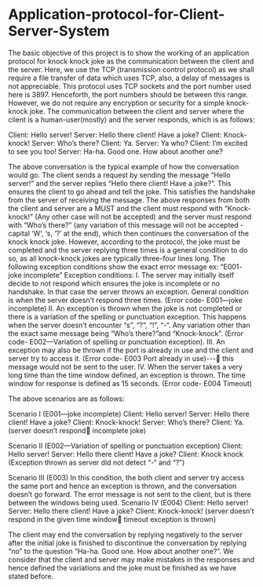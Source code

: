# Application-protocol-for-Client-Server-System
The basic objective of this project is to show the working of an application protocol for knock knock joke as the communication between the client and the server. Here, we use the TCP (transmission control protocol) as we shall require a file transfer of data which uses TCP, also, a delay of messages is not appreciable. This protocol uses TCP sockets and the port number used here is 3897. Henceforth, the port numbers should be between this range. However, we do not require any encryption or security for a simple knock-knock joke. The communication between the client and server where the client is a human-user(mostly) and the server responds, which is as follows:

Client:  Hello server!
Server: Hello there client! Have a joke?
Client: Knock-knock!
Server: Who’s there?
Client: Ya.
Server: Ya who?
Client: I’m excited to see you too!
Server: Ha-ha. Good one. How about another one?

The above conversation is the typical example of how the conversation would go. The client sends a request by sending the message “Hello server!” and the server replies “Hello there client! Have a joke?”. This ensures the client to go ahead and tell the joke. This satisfies the handshake from the server of receiving the message. The above responses from both the client and server are a MUST and the client must respond with “Knock-knock!” (Any other case will not be accepted) and the server must respond with “Who’s there?” (any variation of this message will not be accepted - capital ‘W’, ‘s, ‘?’ at the end), which then continues the conversation of the knock knock joke. However, according to the protocol, the joke must be completed and the server replying three times is a general condition to do so, as all knock-knock jokes are typically three-four lines long.
The following exception conditions show the exact error message ex: “E001- joke incomplete”
Exception conditions:
I.	The server may initially itself decide to not respond which ensures the joke is incomplete or no handshake. In that case the server throws an exception. General condition is when the server doesn’t respond three times. (Error code- E001—joke incomplete)
II.	An exception is thrown when the joke is not completed or there is a variation of the spelling or punctuation exception. This happens when the server doesn’t encounter “s”, “?”, “!”, “-“. Any variation other than the exact same message being “Who’s there?”and “Knock-knock”. (Error code- E002—Variation of spelling or punctuation exception). 
III.	An exception may also be thrown if the port is already in use and the client and server try to access it. (Error code- E003 Port already in use)--- this message would not be sent to the user.
IV.	When the server takes a very long time than the time window defined, an exception is thrown. The time window for response is defined as 15 seconds. (Error code- E004 Timeout)  

The above scenarios are as follows:

Scenario I (E001—joke incomplete)
Client:  Hello server!
Server: Hello there client! Have a joke?
Client: Knock-knock!
Server: Who’s there?
Client: Ya.
  (server doesn’t respond incomplete joke)

Scenario II (E002—Variation of spelling or punctuation exception)
Client:  Hello server!
Server: Hello there client! Have a joke?
Client: Knock knock
  (Exception thrown as server did not detect “-“ and “?”)

Scenario III (E003)
In this condition, the both client and server try access the same port and hence an exception is thrown, and the conversation doesn’t go forward. The error message is not sent to the client, but is there between the windows being used.
Scenario IV (E004)
Client:  Hello server!
Server: Hello there client! Have a joke?
Client: Knock-knock!
  (server doesn’t respond in the given time window timeout exception is thrown)

The client may end the conversation by replying negatively to the server after the initial joke is finished to discontinue the conversation by replying “no” to the question “Ha-ha. Good one. How about another one?”. 
We consider that the client and server may make mistakes in the responses and hence defined the variations and the joke must be finished as we have stated before.
